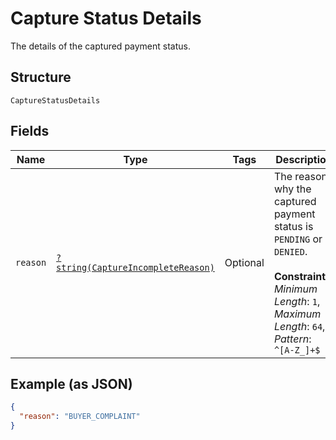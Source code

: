 
# Capture Status Details

The details of the captured payment status.

## Structure

`CaptureStatusDetails`

## Fields

| Name | Type | Tags | Description | Getter | Setter |
|  --- | --- | --- | --- | --- | --- |
| `reason` | [`?string(CaptureIncompleteReason)`](../../doc/models/capture-incomplete-reason.md) | Optional | The reason why the captured payment status is `PENDING` or `DENIED`.<br><br>**Constraints**: *Minimum Length*: `1`, *Maximum Length*: `64`, *Pattern*: `^[A-Z_]+$` | getReason(): ?string | setReason(?string reason): void |

## Example (as JSON)

```json
{
  "reason": "BUYER_COMPLAINT"
}
```

